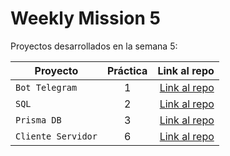 # Weekly Mission 5

Proyectos desarrollados en la semana 5:

| Proyecto | Práctica | Link al repo |
| ------------- |:-------------:| -----:|
|`Bot Telegram`|1|[Link al repo](https://github.com/HenryJimenezP/fizzbuzz)|
|`SQL`|2|[Link al repo]()|
|`Prisma DB`|3|[Link al repo](https://github.com/HenryJimenezP/PrismaDB)|
|`Cliente Servidor`|6|[Link al repo](https://github.com/HenryJimenezP/PrismaDB)|
